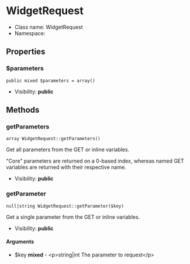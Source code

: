 WidgetRequest
===============






* Class name: WidgetRequest
* Namespace: 





Properties
----------


### $parameters

    public mixed $parameters = array()





* Visibility: **public**


Methods
-------


### getParameters

    array WidgetRequest::getParameters()

Get all parameters from the GET or inline variables.

"Core" parameters are returned on a 0-based index, whereas named GET variables are returned with their respective name.

* Visibility: **public**




### getParameter

    null|string WidgetRequest::getParameter($key)

Get a single parameter from the GET or inline variables.



* Visibility: **public**


#### Arguments
* $key **mixed** - &lt;p&gt;string|int The parameter to request&lt;/p&gt;


